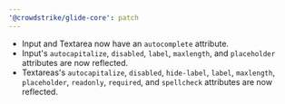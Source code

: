 ```yaml
---
'@crowdstrike/glide-core': patch
---
```


- Input and Textarea now have an `autocomplete` attribute.
- Input's `autocapitalize`, `disabled`, `label`, `maxlength`, and `placeholder` attributes are now reflected.
- Textareas's `autocapitalize`, `disabled`, `hide-label`, `label`, `maxlength`, `placeholder`, `readonly`, `required`, and `spellcheck` attributes are now reflected.
